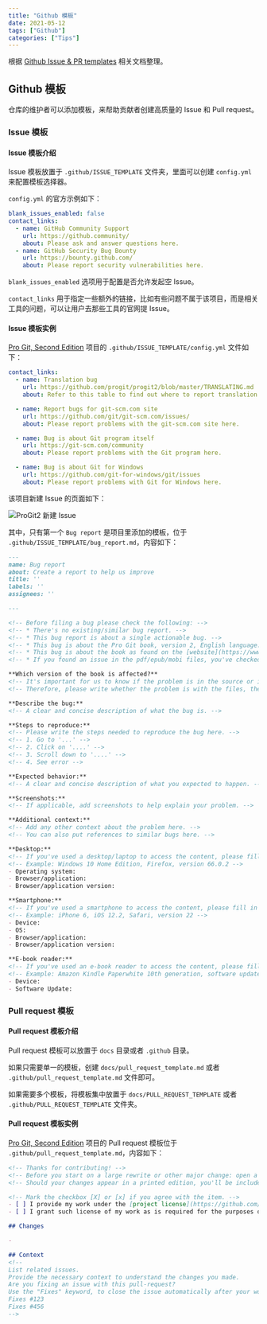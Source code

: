 ```yaml
---
title: "Github 模板"
date: 2021-05-12
tags: ["Github"]
categories: ["Tips"]
---
```


根据 [Github Issue & PR templates](https://docs.github.com/en/communities/using-templates-to-encourage-useful-issues-and-pull-requests) 相关文档整理。

<!--more-->

## Github 模板

仓库的维护者可以添加模板，来帮助贡献者创建高质量的 Issue 和 Pull request。

### Issue 模板

#### Issue 模板介绍

Issue 模板放置于 `.github/ISSUE_TEMPLATE` 文件夹，里面可以创建 `config.yml` 来配置模板选择器。

`config.yml` 的官方示例如下：

```yaml
blank_issues_enabled: false
contact_links:
  - name: GitHub Community Support
    url: https://github.community/
    about: Please ask and answer questions here.
  - name: GitHub Security Bug Bounty
    url: https://bounty.github.com/
    about: Please report security vulnerabilities here.
```

`blank_issues_enabled` 选项用于配置是否允许发起空 Issue。

`contact_links` 用于指定一些额外的链接，比如有些问题不属于该项目，而是相关工具的问题，可以让用户去那些工具的官网提 Issue。

#### Issue 模板实例

[Pro Git, Second Edition](https://github.com/progit/progit2) 项目的 `.github/ISSUE_TEMPLATE/config.yml` 文件如下：

```yaml
contact_links:
  - name: Translation bug
    url: https://github.com/progit/progit2/blob/master/TRANSLATING.md
    about: Refer to this table to find out where to report translation bugs.

  - name: Report bugs for git-scm.com site
    url: https://github.com/git/git-scm.com/issues/
    about: Please report problems with the git-scm.com site here.

  - name: Bug is about Git program itself
    url: https://git-scm.com/community
    about: Please report problems with the Git program here.

  - name: Bug is about Git for Windows
    url: https://github.com/git-for-windows/git/issues
    about: Please report problems with Git for Windows here.
```

该项目新建 Issue 的页面如下：

![ProGit2 新建 Issue](/images/tips/progit2-issue.png)

其中，只有第一个 `Bug report` 是项目里添加的模板，位于 `.github/ISSUE_TEMPLATE/bug_report.md`，内容如下：

```markdown
---
name: Bug report
about: Create a report to help us improve
title: ''
labels: ''
assignees: ''

---

<!-- Before filing a bug please check the following: -->
<!-- * There's no existing/similar bug report. -->
<!-- * This bug report is about a single actionable bug. -->
<!-- * This bug is about the Pro Git book, version 2, English language. -->
<!-- * This bug is about the book as found on the [website](https://www.git-scm.com/book/en/v2) or the pdf. -->
<!-- * If you found an issue in the pdf/epub/mobi files, you've checked if the problem is also present in the Pro Git book on the [website](https://www.git-scm.com/book/en/v2). -->

**Which version of the book is affected?**
<!-- It's important for us to know if the problem is in the source or in the tooling for the pdf/epub/mobi files. -->
<!-- Therefore, please write whether the problem is with the files, the online book, or both. -->

**Describe the bug:**
<!-- A clear and concise description of what the bug is. -->

**Steps to reproduce:**
<!-- Please write the steps needed to reproduce the bug here. -->
<!-- 1. Go to '...' -->
<!-- 2. Click on '....' -->
<!-- 3. Scroll down to '....' -->
<!-- 4. See error -->

**Expected behavior:**
<!-- A clear and concise description of what you expected to happen. -->

**Screenshots:**
<!-- If applicable, add screenshots to help explain your problem. -->

**Additional context:**
<!-- Add any other context about the problem here. -->
<!-- You can also put references to similar bugs here. -->

**Desktop:**
<!-- If you've used a desktop/laptop to access the content, please fill in this form. -->
<!-- Example: Windows 10 Home Edition, Firefox, version 66.0.2 -->
- Operating system:
- Browser/application:
- Browser/application version:

**Smartphone:**
<!-- If you've used a smartphone to access the content, please fill in this form. -->
<!-- Example: iPhone 6, iOS 12.2, Safari, version 22 -->
- Device:
- OS:
- Browser/application:
- Browser/application version:

**E-book reader:**
<!-- If you've used an e-book reader to access the content, please fill in this form. -->
<!-- Example: Amazon Kindle Paperwhite 10th generation, software update 5.11.1 -->
- Device:
- Software Update:
```

### Pull request 模板

#### Pull request 模板介绍

Pull request 模板可以放置于 `docs` 目录或者 `.github` 目录。

如果只需要单一的模板，创建 `docs/pull_request_template.md` 或者 `.github/pull_request_template.md` 文件即可。

如果需要多个模板，将模板集中放置于 `docs/PULL_REQUEST_TEMPLATE` 或者 `.github/PULL_REQUEST_TEMPLATE` 文件夹。

#### Pull request 模板实例

[Pro Git, Second Edition](https://github.com/progit/progit2) 项目的 Pull request 模板位于 `.github/pull_request_template.md`，内容如下：

```markdown
<!-- Thanks for contributing! -->
<!-- Before you start on a large rewrite or other major change: open a new issue first, to discuss the proposed changes. -->
<!-- Should your changes appear in a printed edition, you'll be included in the contributors list. -->

<!-- Mark the checkbox [X] or [x] if you agree with the item. -->
- [ ] I provide my work under the [project license](https://github.com/progit/progit2/blob/master/LICENSE.asc).
- [ ] I grant such license of my work as is required for the purposes of future print editions to [Ben Straub](https://github.com/ben) and [Scott Chacon](https://github.com/schacon).

## Changes

- 

## Context
<!--
List related issues.
Provide the necessary context to understand the changes you made.
Are you fixing an issue with this pull-request?
Use the "Fixes" keyword, to close the issue automatically after your work is merged.
Fixes #123
Fixes #456
-->
```
